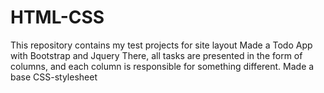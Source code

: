 # HTML-CSS
This repository contains my test projects for site layout
Made a Todo App with Bootstrap and Jquery
There, all tasks are presented in the form of columns, and each column is responsible for something different.
Made a base CSS-stylesheet
